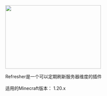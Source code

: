 
<img src="https://github.com/user-attachments/assets/cc7495f2-88eb-45c6-93af-0fd66731347d" width="300" height="200" />

Refresher是一个可以定期刷新服务器维度的插件 <br>
<br>
适用的Minecraft版本： 1.20.x

